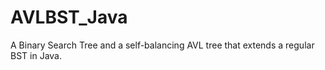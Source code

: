 # AVLBST_Java

A Binary Search Tree and a self-balancing AVL tree that extends a regular BST in Java.
